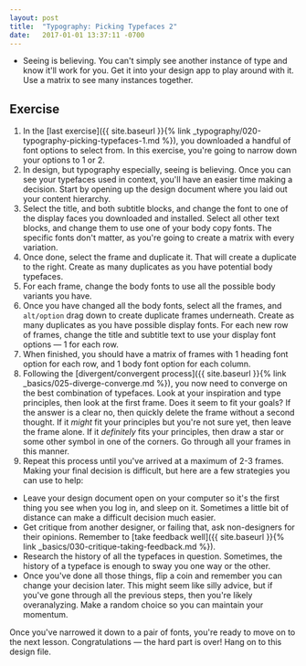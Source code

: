 ```yaml
---
layout: post
title:  "Typography: Picking Typefaces 2"
date:   2017-01-01 13:37:11 -0700
---
```

* Seeing is believing. You can't simply see another instance of type and know it'll work for you. Get it into your design app to play around with it. Use a matrix to see many instances together.

<!--more-->
## Exercise
1. In the [last exercise]({{ site.baseurl }}{% link _typography/020-typography-picking-typefaces-1.md %}), you downloaded a handful of font options to select from. In this exercise, you're going to narrow down your options to 1 or 2.
2. In design, but typography especially, seeing is believing. Once you can see your typefaces used in context, you'll have an easier time making a decision. Start by opening up the design document where you laid out your content hierarchy.
3. Select the title, and both subtitle blocks, and change the font to one of the display faces you downloaded and installed. Select all other text blocks, and change them to use one of your body copy fonts. The specific fonts don't matter, as you're going to create a matrix with every variation.
4. Once done, select the frame and <span data-keyCombo="duplicate">duplicate</span> it. That will create a duplicate to the right. Create as many duplicates as you have potential body typefaces.
5. For each frame, change the body fonts to use all the possible body variants you have.
6. Once you have changed all the body fonts, select all the frames, and `alt/option` drag down to create duplicate frames underneath. Create as many duplicates as you have possible display fonts. For each new row of frames, change the title and subtitle text to use your display font options — 1 for each row.
7. When finished, you should have a matrix of frames with 1 heading font option for each row, and 1 body font option for each column.
8. Following the [divergent/convergent process]({{ site.baseurl }}{% link _basics/025-diverge-converge.md %}), you now need to converge on the best combination of typefaces. Look at your inspiration and type principles, then look at the first frame. Does it seem to fit your goals? If the answer is a clear no, then quickly delete the frame without a second thought. If it *might* fit your principles but you're not sure yet, then leave the frame alone. If it *definitely* fits your principles, then draw a star or some other symbol in one of the corners. Go through all your frames in this manner.
9. Repeat this process until you've arrived at a maximum of 2-3 frames. Making your final decision is difficult, but here are a few strategies you can use to help:
  * Leave your design document open on your computer so it's the first thing you see when you log in, and sleep on it. Sometimes a little bit of distance can make a difficult decision much easier.
  * Get critique from another designer, or failing that, ask non-designers for their opinions. Remember to [take feedback well]({{ site.baseurl }}{% link _basics/030-critique-taking-feedback.md %}).
  * Research the history of all the typefaces in question. Sometimes, the history of a typeface is enough to sway you one way or the other.
  * Once you've done all those things, flip a coin and remember you can change your decision later. This might seem like silly advice, but if you've gone through all the previous steps, then you're likely overanalyzing. Make a random choice so you can maintain your momentum.

Once you've narrowed it down to a pair of fonts, you're ready to move on to the next lesson. Congratulations — the hard part is over! Hang on to this design file.
